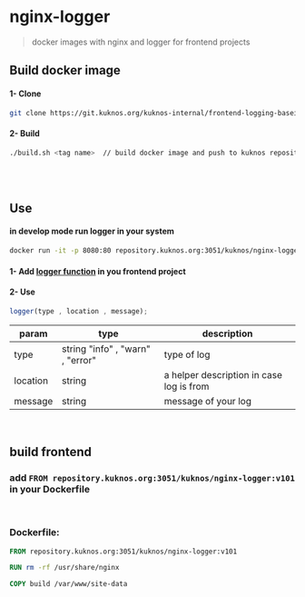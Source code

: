# nginx-logger

> docker images with nginx and logger for frontend projects


## Build docker image

#### **1- Clone** 
```bash
git clone https://git.kuknos.org/kuknos-internal/frontend-logging-baseimage.git
```

#### **2- Build** 
```bash
./build.sh <tag name>  // build docker image and push to kuknos repository
```

<br>
<br>

## Use

#### in develop mode run logger in your system
```bash
docker run -it -p 8080:80 repository.kuknos.org:3051/kuknos/nginx-logger:v101 // run loger and listen on port 8080
```

#### 1- Add [logger function](https://git.kuknos.org/kuknos-internal/frontend-logging-baseimage/-/blob/master/logger_front/logger.js)  in you frontend project


#### 2- Use
```javascript
logger(type , location , message); 
```
| param               | type                                | description                                                                                                             |
| ------------------- | ----------------------------------- | -------------------------------------------------------------------------------------------------------------------     |
| type                | string "info" , "warn" , "error"    | type of log                                                                                                             |
| location            | string                              | a helper description in case log is from                                                                                |
| message             | string                              | message of your log                                                                                                     |

<br>

## build frontend

### add `FROM repository.kuknos.org:3051/kuknos/nginx-logger:v101` in your Dockerfile 

<br>

### Dockerfile:
``` dockerfile
FROM repository.kuknos.org:3051/kuknos/nginx-logger:v101

RUN rm -rf /usr/share/nginx

COPY build /var/www/site-data
```